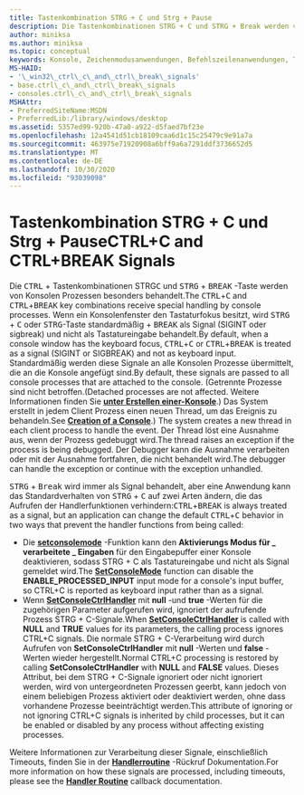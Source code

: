 ```yaml
---
title: Tastenkombination STRG + C und Strg + Pause
description: Die Tastenkombinationen STRG + C und STRG + Break werden von Konsolen Prozessen besonders behandelt.
author: miniksa
ms.author: miniksa
ms.topic: conceptual
keywords: Konsole, Zeichenmodusanwendungen, Befehlszeilenanwendungen, Terminalanwendungen, Konsolen-API
MS-HAID:
- '\_win32\_ctrl\_c\_and\_ctrl\_break\_signals'
- base.ctrl\_c\_and\_ctrl\_break\_signals
- consoles.ctrl\_c\_and\_ctrl\_break\_signals
MSHAttr:
- PreferredSiteName:MSDN
- PreferredLib:/library/windows/desktop
ms.assetid: 5357ed99-920b-47a0-a922-d5faed7bf23e
ms.openlocfilehash: 12a4541d51cb18109caa6d1c15c25479c9e91a7a
ms.sourcegitcommit: 463975e71920908a6bff9a6a7291ddf3736652d5
ms.translationtype: MT
ms.contentlocale: de-DE
ms.lasthandoff: 10/30/2020
ms.locfileid: "93039098"
---
```

# <a name="ctrlc-and-ctrlbreak-signals"></a><span data-ttu-id="55d14-104">Tastenkombination STRG + C und Strg + Pause</span><span class="sxs-lookup"><span data-stu-id="55d14-104">CTRL+C and CTRL+BREAK Signals</span></span>

<span data-ttu-id="55d14-105">Die <kbd>CTRL</kbd> + Tastenkombinationen STRG<kbd>C</kbd> und <kbd>STRG</kbd> + <kbd>BREAK</kbd> -Taste werden von Konsolen Prozessen besonders behandelt.</span><span class="sxs-lookup"><span data-stu-id="55d14-105">The <kbd>CTRL</kbd>+<kbd>C</kbd> and <kbd>CTRL</kbd>+<kbd>BREAK</kbd> key combinations receive special handling by console processes.</span></span> <span data-ttu-id="55d14-106">Wenn ein Konsolenfenster den Tastaturfokus besitzt, wird <kbd>STRG</kbd> + <kbd>C</kbd> oder <kbd>STRG</kbd>-Taste standardmäßig + <kbd>BREAK</kbd> als Signal (SIGINT oder sigbreak) und nicht als Tastatureingabe behandelt.</span><span class="sxs-lookup"><span data-stu-id="55d14-106">By default, when a console window has the keyboard focus, <kbd>CTRL</kbd>+<kbd>C</kbd> or <kbd>CTRL</kbd>+<kbd>BREAK</kbd> is treated as a signal (SIGINT or SIGBREAK) and not as keyboard input.</span></span> <span data-ttu-id="55d14-107">Standardmäßig werden diese Signale an alle Konsolen Prozesse übermittelt, die an die Konsole angefügt sind.</span><span class="sxs-lookup"><span data-stu-id="55d14-107">By default, these signals are passed to all console processes that are attached to the console.</span></span> <span data-ttu-id="55d14-108">(Getrennte Prozesse sind nicht betroffen.</span><span class="sxs-lookup"><span data-stu-id="55d14-108">(Detached processes are not affected.</span></span> <span data-ttu-id="55d14-109">Weitere Informationen finden Sie [**unter Erstellen einer-Konsole**](creation-of-a-console.md).) Das System erstellt in jedem Client Prozess einen neuen Thread, um das Ereignis zu behandeln.</span><span class="sxs-lookup"><span data-stu-id="55d14-109">See [**Creation of a Console**](creation-of-a-console.md).) The system creates a new thread in each client process to handle the event.</span></span> <span data-ttu-id="55d14-110">Der Thread löst eine Ausnahme aus, wenn der Prozess gedebuggt wird.</span><span class="sxs-lookup"><span data-stu-id="55d14-110">The thread raises an exception if the process is being debugged.</span></span> <span data-ttu-id="55d14-111">Der Debugger kann die Ausnahme verarbeiten oder mit der Ausnahme fortfahren, die nicht behandelt wird.</span><span class="sxs-lookup"><span data-stu-id="55d14-111">The debugger can handle the exception or continue with the exception unhandled.</span></span>

<span data-ttu-id="55d14-112"><kbd>STRG</kbd> + <kbd>Break</kbd> wird immer als Signal behandelt, aber eine Anwendung kann das Standardverhalten von <kbd>STRG</kbd> + <kbd>C</kbd> auf zwei Arten ändern, die das Aufrufen der Handlerfunktionen verhindern:</span><span class="sxs-lookup"><span data-stu-id="55d14-112"><kbd>CTRL</kbd>+<kbd>BREAK</kbd> is always treated as a signal, but an application can change the default <kbd>CTRL</kbd>+<kbd>C</kbd> behavior in two ways that prevent the handler functions from being called:</span></span>

- <span data-ttu-id="55d14-113">Die [**setconsolemode**](setconsolemode.md) -Funktion kann den **Aktivierungs Modus für \_ verarbeitete \_ Eingaben** für den Eingabepuffer einer Konsole deaktivieren, sodass STRG + C als Tastatureingabe und nicht als Signal gemeldet wird.</span><span class="sxs-lookup"><span data-stu-id="55d14-113">The [**SetConsoleMode**](setconsolemode.md) function can disable the **ENABLE\_PROCESSED\_INPUT** input mode for a console's input buffer, so CTRL+C is reported as keyboard input rather than as a signal.</span></span>
- <span data-ttu-id="55d14-114">Wenn [**SetConsoleCtrlHandler**](setconsolectrlhandler.md) mit **null** -und **true** -Werten für die zugehörigen Parameter aufgerufen wird, ignoriert der aufrufende Prozess STRG + C-Signale.</span><span class="sxs-lookup"><span data-stu-id="55d14-114">When [**SetConsoleCtrlHandler**](setconsolectrlhandler.md) is called with **NULL** and **TRUE** values for its parameters, the calling process ignores CTRL+C signals.</span></span> <span data-ttu-id="55d14-115">Die normale STRG + C-Verarbeitung wird durch Aufrufen von **SetConsoleCtrlHandler** mit **null** -Werten und **false** -Werten wieder hergestellt.</span><span class="sxs-lookup"><span data-stu-id="55d14-115">Normal CTRL+C processing is restored by calling **SetConsoleCtrlHandler** with **NULL** and **FALSE** values.</span></span> <span data-ttu-id="55d14-116">Dieses Attribut, bei dem STRG + C-Signale ignoriert oder nicht ignoriert werden, wird von untergeordneten Prozessen geerbt, kann jedoch von einem beliebigen Prozess aktiviert oder deaktiviert werden, ohne dass vorhandene Prozesse beeinträchtigt werden.</span><span class="sxs-lookup"><span data-stu-id="55d14-116">This attribute of ignoring or not ignoring CTRL+C signals is inherited by child processes, but it can be enabled or disabled by any process without affecting existing processes.</span></span>

<span data-ttu-id="55d14-117">Weitere Informationen zur Verarbeitung dieser Signale, einschließlich Timeouts, finden Sie in der [**Handlerroutine**](handlerroutine.md) -Rückruf Dokumentation.</span><span class="sxs-lookup"><span data-stu-id="55d14-117">For more information on how these signals are processed, including timeouts, please see the [**Handler Routine**](handlerroutine.md) callback documentation.</span></span>
